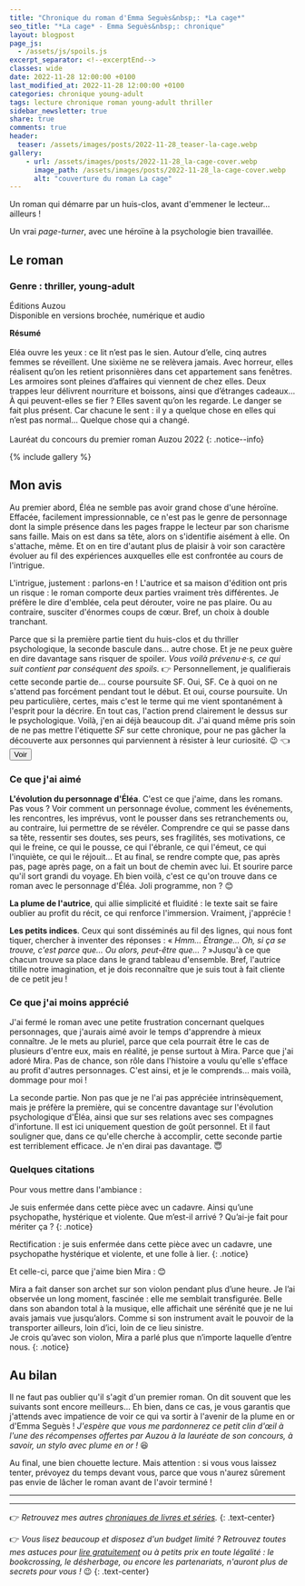 ```yaml
---
title: "Chronique du roman d'Emma Seguès&nbsp;: *La cage*"
seo_title: "*La cage* - Emma Seguès&nbsp;: chronique"
layout: blogpost
page_js:
  - /assets/js/spoils.js
excerpt_separator: <!--excerptEnd-->
classes: wide
date: 2022-11-28 12:00:00 +0100
last_modified_at: 2022-11-28 12:00:00 +0100
categories: chronique young-adult
tags: lecture chronique roman young-adult thriller
sidebar_newsletter: true
share: true
comments: true
header:
  teaser: /assets/images/posts/2022-11-28_teaser-la-cage.webp
gallery:
    - url: /assets/images/posts/2022-11-28_la-cage-cover.webp
      image_path: /assets/images/posts/2022-11-28_la-cage-cover.webp
      alt: "couverture du roman La cage"
---
```


Un roman qui démarre par un huis-clos, avant d'emmener le lecteur&hellip; ailleurs&nbsp;!
<!--excerptEnd-->
Un vrai *page-turner*, avec une héroïne à la psychologie bien travaillée.

<span class="fa fa-star rating_checked"></span>
<span class="fa fa-star rating_checked"></span>
<span class="fa fa-star rating_checked"></span>
<span class="fa fa-star rating_checked"></span>
<span class="fa fa-star rating_unchecked"></span>

## Le roman

### Genre&nbsp;: thriller, young-adult

Éditions Auzou<br />
Disponible en versions brochée, numérique et audio

**Résumé**<br /><br />
Eléa ouvre les yeux&nbsp;: ce lit n’est pas le sien. Autour d’elle, cinq autres femmes se réveillent. Une sixième ne se relèvera jamais. Avec horreur, elles réalisent qu’on les retient prisonnières dans cet appartement sans fenêtres. Les armoires sont pleines d’affaires qui viennent de chez elles. Deux trappes leur délivrent nourriture et boissons, ainsi que d’étranges cadeaux&hellip; À qui peuvent-elles se fier&nbsp;? Elles savent qu’on les regarde. Le danger se fait plus présent. Car chacune le sent&nbsp;: il y a quelque chose en elles qui n’est pas normal&hellip; Quelque chose qui a changé.<br />
<br />
Lauréat du concours du premier roman Auzou 2022
{: .notice--info}

{% include gallery %}



## Mon avis

Au premier abord, Éléa ne semble pas avoir grand chose d'une héroïne. Effacée, facilement impressionnable, ce n'est pas le genre de personnage dont la simple présence dans les pages frappe le lecteur par son charisme sans faille. Mais on est dans sa tête, alors on s'identifie aisément à elle. On s'attache, même. Et on en tire d'autant plus de plaisir à voir son caractère évoluer au fil des expériences auxquelles elle est confrontée au cours de l'intrigue.

L'intrigue, justement&nbsp;: parlons-en&nbsp;! L'autrice et sa maison d'édition ont pris un risque&nbsp;: le roman comporte deux parties vraiment très différentes. Je préfère le dire d'emblée, cela peut dérouter, voire ne pas plaire. Ou au contraire, susciter d'énormes coups de c&oelig;ur. Bref, un choix à double tranchant.

Parce que si la première partie tient du huis-clos et du thriller psychologique, la seconde bascule dans&hellip; autre chose. Et je ne peux guère en dire davantage sans risquer de spoiler. *Vous voilà prévenu·e·s, ce qui suit contient par conséquent des spoils.*  👉
<span id="ES-spoil-1" class="hidden" markdown="1">
Personnellement, je qualifierais cette seconde partie de&hellip; course poursuite SF. Oui, SF. Ce à quoi on ne s'attend pas forcément pendant tout le début. Et oui, course poursuite. Un peu particulière, certes, mais c'est le terme qui me vient spontanément à l'esprit pour la décrire. En tout cas, l'action prend clairement le dessus sur le psychologique. Voilà, j'en ai déjà beaucoup dit. J'ai quand même pris soin de ne pas mettre l'étiquette *SF* sur cette chronique, pour ne pas gâcher la découverte aux personnes qui parviennent à résister à leur curiosité. 😉 👈 </span>
<button target-id="#ES-spoil-1" class="btn btn--primary btn--small" onclick="toggle(this)">Voir</button>


### Ce que j'ai aimé

**L'évolution du personnage d'Éléa**. C'est ce que j'aime, dans les romans. Pas vous&nbsp;? Voir comment un personnage évolue, comment les événements, les rencontres, les imprévus, vont le pousser dans ses retranchements ou, au contraire, lui permettre de se révéler. Comprendre ce qui se passe dans sa tête, ressentir ses doutes, ses peurs, ses fragilités, ses motivations, ce qui le freine, ce qui le pousse, ce qui l'ébranle, ce qui l'émeut, ce qui l'inquiète, ce qui le réjouit&hellip; Et au final, se rendre compte que, pas après pas, page après page, on a fait un bout de chemin avec lui. Et sourire parce qu'il sort grandi du voyage. Eh bien voilà, c'est ce qu'on trouve dans ce roman avec le personnage d'Éléa. Joli programme, non&nbsp;? 😊

**La plume de l'autrice**, qui allie simplicité et fluidité&nbsp;: le texte sait se faire oublier au profit du récit, ce qui renforce l'immersion. Vraiment, j'apprécie&nbsp;!

**Les petits indices**. Ceux qui sont disséminés au fil des lignes, qui nous font tiquer, chercher à inventer des réponses&nbsp;: &laquo;&nbsp;*Hmm&hellip; Étrange&hellip; Oh, si ça se trouve, c'est parce que&hellip; Ou alors, peut-être que&hellip;&nbsp;?*&nbsp;&raquo;Jusqu'à ce que chacun trouve sa place dans le grand tableau d'ensemble. Bref, l'autrice titille notre imagination, et je dois reconnaître que je suis tout à fait cliente de ce petit jeu&nbsp;!


### Ce que j'ai moins apprécié

J'ai fermé le roman avec une petite frustration concernant quelques personnages, que j'aurais aimé avoir le temps d'apprendre à mieux connaître. Je le mets au pluriel, parce que cela pourrait être le cas de plusieurs d'entre eux, mais en réalité, je pense surtout à Mira. Parce que j'ai adoré Mira. Pas de chance, son rôle dans l'histoire a voulu qu'elle s'efface au profit d'autres personnages. C'est ainsi, et je le comprends&hellip; mais voilà, dommage pour moi&nbsp;!

La seconde partie. Non pas que je ne l'ai pas appréciée intrinsèquement, mais je préfère la première, qui se concentre davantage sur l'évolution psychologique d'Éléa, ainsi que sur ses relations avec ses compagnes d'infortune. Il est ici uniquement question de goût personnel. Et il faut souligner que, dans ce qu'elle cherche à accomplir, cette seconde partie est terriblement efficace. Je n'en dirai pas davantage. 😇


### Quelques citations

Pour vous mettre dans l'ambiance&nbsp;:

Je suis enfermée dans cette pièce avec un cadavre. Ainsi qu’une psychopathe, hystérique et violente. Que m’est-il arrivé&nbsp;? Qu’ai-je fait pour mériter ça&nbsp;?
{: .notice}

Rectification&nbsp;: je suis enfermée dans cette pièce avec un cadavre, une psychopathe hystérique et violente, et une folle à lier.
{: .notice}

Et celle-ci, parce que j'aime bien Mira&nbsp;: 😊

Mira a fait danser son archet sur son violon pendant plus d’une heure. Je l’ai observée un long moment, fascinée&nbsp;: elle me semblait transfigurée. Belle dans son abandon total à la musique, elle affichait une sérénité que je ne lui avais jamais vue jusqu’alors. Comme si son instrument avait le pouvoir de la transporter ailleurs, loin d’ici, loin de ce lieu sinistre.<br />
Je crois qu’avec son violon, Mira a parlé plus que n’importe laquelle d’entre nous.
{: .notice}


## Au bilan

Il ne faut pas oublier qu'il s'agit d'un premier roman. On dit souvent que les suivants sont encore meilleurs&hellip; Eh bien, dans ce cas, je vous garantis que j'attends avec impatience de voir ce qui va sortir à l'avenir de la plume en or d'Emma Seguès&nbsp;! *J'espère que vous me pardonnerez ce petit clin d'&oelig;il à l'une des récompenses offertes par Auzou à la lauréate de son concours, à savoir, un stylo avec plume en or&nbsp;!* 😆

Au final, une bien chouette lecture. Mais attention&nbsp;: si vous vous laissez tenter, prévoyez du temps devant vous, parce que vous n'aurez sûrement pas envie de lâcher le roman avant de l'avoir terminé&nbsp;!

---
---
👉 *Retrouvez mes autres [chroniques de livres et séries](/blog/tags#chronique).*
{: .text-center}

👉 *Vous lisez beaucoup et disposez d'un budget limité&nbsp;? Retrouvez toutes mes astuces pour [lire gratuitement](/lecture/2022/08/22/lire-gratuitement.html) ou à petits prix en toute légalité&nbsp;: le bookcrossing, le désherbage, ou encore les partenariats, n'auront plus de secrets pour vous&nbsp;!* 😉
{: .text-center}